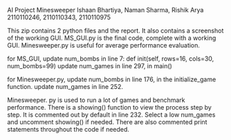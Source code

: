 AI Project
Minesweeper
Ishaan Bhartiya, Naman Sharma, Rishik Arya
2110110246, 2110110343, 2110110975

This zip contains 2 python files and the report. It also contains a screenshot of the working GUI.
MS_GUI.py is the final code, complete with a working GUI.
Minesweeper.py is useful for average performance evaluation.

for MS_GUI,
update num_bombs in line 7: def init(self, rows=16, cols=30, num_bombs=99)
update num_games in line 297, in main()

for Minesweeper.py,
update num_bombs in line 176, in the initialize_game function.
update num_games in line 252.

Minesweeper. py is used to run a lot of games and benchmark performance.
There is a showing() function to view the process step by step.
It is commented out by default in line 232.
Select a low num_games and uncomment showing() if needed. There are also commented print statements throughout the code if needed.